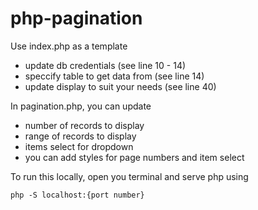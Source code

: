 # php-pagination

Use index.php as a template
- update db credentials (see line 10 - 14)
- speccify table to get data from (see line 14)
- update display to suit your needs (see line 40)

In pagination.php, you can update
- number of records to display
- range of records to display
- items select for dropdown
- you can add styles for page numbers and item select

To run this locally, open you terminal and serve php using
```
php -S localhost:{port number}
```